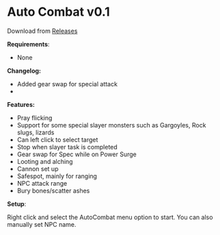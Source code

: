 
# Auto Combat v0.1

Download from [Releases](https://github.com/xsmar/OzPluginsPublic/releases/tag/release)

**Requirements**:
- None


**Changelog:**
- Added gear swap for special attack
- 

**Features:**
- Pray flicking
- Support for some special slayer monsters such as Gargoyles, Rock slugs, lizards
- Can left click to select target
- Stop when slayer task is completed
- Gear swap for Spec while on Power Surge
- Looting and alching
- Cannon set up
- Safespot, mainly for ranging
- NPC attack range
- Bury bones/scatter ashes

**Setup**:

Right click and select the AutoCombat menu option to start. You can also manually set NPC name.
